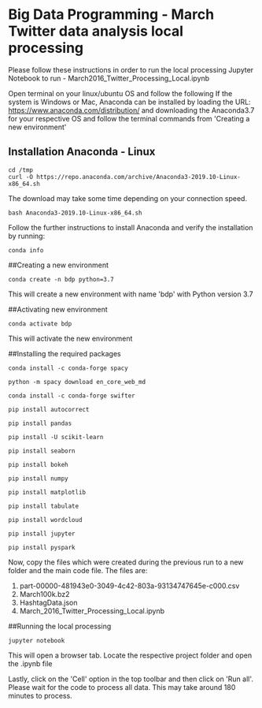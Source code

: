# Big Data Programming - March Twitter data analysis local processing

Please follow these instructions in order to run the local processing
Jupyter Notebook to run - March2016_Twitter_Processing_Local.ipynb 

Open terminal on your linux/ubuntu OS and follow the following
If the system is Windows or Mac, Anaconda can be installed by loading the URL:
https://www.anaconda.com/distribution/
and downloading the Anaconda3.7 for your respective OS and follow the terminal commands from 'Creating a new environment'

## Installation Anaconda - Linux

```$
cd /tmp
curl -O https://repo.anaconda.com/archive/Anaconda3-2019.10-Linux-x86_64.sh
```
The download may take some time depending on your connection speed.

```$
bash Anaconda3-2019.10-Linux-x86_64.sh
```

Follow the further instructions to install Anaconda and verify the installation by running:
```$
conda info
```

##Creating a new environment
```$
conda create -n bdp python=3.7
```
This will create a new environment with name 'bdp' with Python version 3.7

##Activating new environment
```$
conda activate bdp
```
This will activate the new environment

##Installing the required packages
```$
conda install -c conda-forge spacy
```
```$
python -m spacy download en_core_web_md
```
```$
conda install -c conda-forge swifter
```
```$
pip install autocorrect
```
```$
pip install pandas
```
```$
pip install -U scikit-learn
```
```$
pip install seaborn
```
```$
pip install bokeh
```
```$
pip install numpy
```
```$
pip install matplotlib
```
```$
pip install tabulate
```
```$
pip install wordcloud
```
```$
pip install jupyter
```
```$
pip install pyspark
```

Now, copy the files which were created during the previous run to a new folder and the main code file. The files are: 
1. part-00000-481943e0-3049-4c42-803a-93134747645e-c000.csv
2. March100k.bz2
3. HashtagData.json
4. March_2016_Twitter_Processing_Local.ipynb

##Running the local processing
```$
jupyter notebook
```
This will open a browser tab.
Locate the respective project folder and open the .ipynb file

Lastly, click on the 'Cell' option in the top toolbar and then click on 'Run all'.
Please wait for the code to process all data. This may take around 180 minutes to process.



